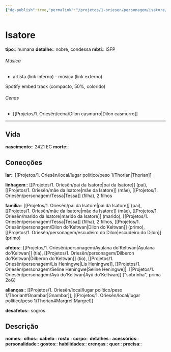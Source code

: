 ```yaml
---
{"dg-publish":true,"permalink":"/projetos/1-oriesen/personagem/isatore/","dgHomeLink":true,"dgPassFrontmatter":false}
---
```



# Isatore
**tipo**:: humana
**detalhe**:: nobre, condessa
**mbti**:: ISFP

###### Música
- artista (link interno) - música (link externo)

Spotify embed track (compacto, 50%, colorido)

###### Cenas
- [[Projetos/1. Oriesên/cena/Dilon casmurro|Dilon casmurro]]



---
## Vida
**nascimento**:: 2421 EC
**morte**:: 


## Conecções
**lar**:: [[Projetos/1. Oriesên/local/lugar político/peso 1/Thorian|Thorian]]

**linhagem**:: [[Projetos/1. Oriesên/pai da Isatore|pai da Isatore]] (pai), [[Projetos/1. Oriesên/mãe da Isatore|mãe da Isatore]] (mãe), [[Projetos/1. Oriesên/personagem/Tessa|Tessa]] (filha), 2 filhos

**família**:: [[Projetos/1. Oriesên/pai da Isatore|pai da Isatore]] (pai), [[Projetos/1. Oriesên/mãe da Isatore|mãe da Isatore]] (mãe), [[Projetos/1. Oriesên/marido da Isatore|marido da Isatore]] (marido), [[Projetos/1. Oriesên/personagem/Tessa|Tessa]] (filha), 2 filhos, [[Projetos/1. Oriesên/personagem/Dilon do'Keltwan|Dilon do'Keltwan]] (primo), [[Projetos/1. Oriesên/personagem/escudeiro do Dilon|escudeiro do Dilon]] (primo)

**afetos**:: [[Projetos/1. Oriesên/personagem/Ayulana do'Keltwan|Ayulana do'Keltwan]] (tia), [[Projetos/1. Oriesên/personagem/Dilberon do'Keltwan|Dilberon do'Keltwan]] (tio), [[Projetos/1. Oriesên/personagem/Lis Heningwe|Lis Heningwe]], [[Projetos/1. Oriesên/personagem/Seline Heningwe|Seline Heningwe]], [[Projetos/1. Oriesên/personagem/Ayú do'Keltwan|Ayú do'Keltwan]] ("sobrinha", prima 2oG)

**alianças**:: [[Projetos/1. Oriesên/local/lugar político/peso 1/Thorian#Gnambar|Gnambar]], [[Projetos/1. Oriesên/local/lugar político/peso 1/Thorian#Margrel|Margrel]]

**desafetos**:: sogros


## Descrição
**nomes**:: 
**olhos**:: 
**cabelo**:: 
**rosto**:: 
**corpo**:: 
**detalhes**:: 
**acessórios**:: 
**personalidade**:: 
**gostos**:: 
**habilidades**:: 
**crenças**:: 
**quer**:: 
**precisa**:: 